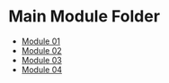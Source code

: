 # Main Module Folder

* [Module 01](./module_01/content/content_01.md)
* [Module 02](./module_02/content/content_02.md)
* [Module 03](./module_03/content/content_03.pdf)
* [Module 04](./module_04/content/content_04.pdf)
